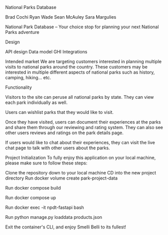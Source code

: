 National Parks Database

Brad Cochi
Ryan Wade
Sean McAuley
Sara Margulies

National Park Database – Your choice stop for planning your next National Parks adventure


Design

API design
Data model
GHI
Integrations


Intended market
We are targeting customers interested in planning multiple visits to national parks around the country. These customers may be interested in multiple different aspects of national parks such as history, camping, hiking... etc.

Functionality

Visitors to the site can peruse all national parks by state. They can view each park individually as well.

Users can wishlist parks that they would like to visit.

Once they have visited, users can document their experiences at the parks and share them through our reviewing and rating system. They can also see other users reviews and ratings on the park details page.

If users would like to chat about their experiences, they can visit the live chat page to talk with other users about the parks.


Project Initialization
To fully enjoy this application on your local machine, please make sure to follow these steps:

Clone the repository down to your local machine
CD into the new project directory
Run docker volume create park-project-data

Run docker compose build

Run docker compose up

Run docker exec -it npdt-fastapi bash

Run python manage.py loaddata products.json

Exit the container's CLI, and enjoy Smelli Belli to its fullest!